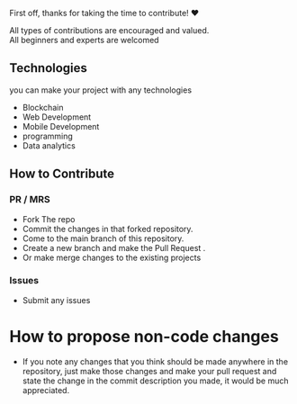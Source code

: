 
First off, thanks for taking the time to contribute! ❤️

All types of contributions are encouraged and valued.  
All beginners and experts are welcomed



## Technologies
you can make your project with any technologies
- Blockchain
- Web Development
- Mobile Development
- programming 
- Data analytics

## How to Contribute

### PR / MRS
- Fork The repo
- Commit the changes in that forked repository.
- Come to the main branch of this repository.
- Create a new branch and make the Pull Request .
- Or make merge changes to the existing projects

### Issues
- Submit any issues

# How to propose non-code changes

- If you note any changes that you think should be made anywhere in the repository, just make those changes and make your pull request and state the change in the commit description you made, it would be much appreciated.

